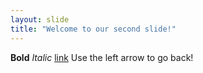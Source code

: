 ```yaml
---
layout: slide
title: "Welcome to our second slide!"
---
```

**Bold** *Italic* [link](https://youtube.com)
Use the left arrow to go back!